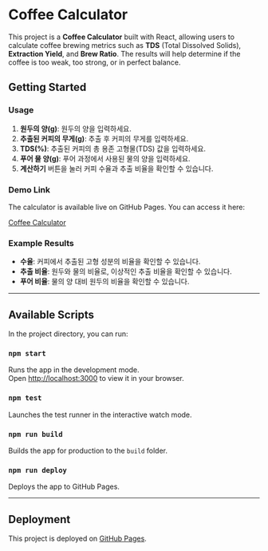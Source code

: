 # Coffee Calculator

This project is a **Coffee Calculator** built with React, allowing users to calculate coffee brewing metrics such as **TDS** (Total Dissolved Solids), **Extraction Yield**, and **Brew Ratio**. The results will help determine if the coffee is too weak, too strong, or in perfect balance.

## Getting Started

### Usage
1. **원두의 양(g)**: 원두의 양을 입력하세요.
2. **추출된 커피의 무게(g)**: 추출 후 커피의 무게를 입력하세요.
3. **TDS(%)**: 추출된 커피의 총 용존 고형물(TDS) 값을 입력하세요.
4. **푸어 물 양(g)**: 푸어 과정에서 사용된 물의 양을 입력하세요.
5. **계산하기** 버튼을 눌러 커피 수율과 추출 비율을 확인할 수 있습니다.

### Demo Link
The calculator is available live on GitHub Pages. You can access it here:

[Coffee Calculator](https://cheshire0105.github.io/coffee-calculator-react)

### Example Results
- **수율**: 커피에서 추출된 고형 성분의 비율을 확인할 수 있습니다.
- **추출 비율**: 원두와 물의 비율로, 이상적인 추출 비율을 확인할 수 있습니다.
- **푸어 비율**: 물의 양 대비 원두의 비율을 확인할 수 있습니다.

---

## Available Scripts

In the project directory, you can run:

### `npm start`
Runs the app in the development mode.\
Open [http://localhost:3000](http://localhost:3000) to view it in your browser.

### `npm test`
Launches the test runner in the interactive watch mode.

### `npm run build`
Builds the app for production to the `build` folder.

### `npm run deploy`
Deploys the app to GitHub Pages.

---

## Deployment

This project is deployed on [GitHub Pages](https://cheshire0105.github.io/coffee-calculator-react).
